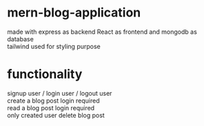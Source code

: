 # mern-blog-application
made with express as backend React as frontend and mongodb as database<br>
tailwind used for styling purpose<br>
# functionality
signup user / login user / logout user <br>
create a blog post login required<br>
read a blog post login required<br>
only created user delete blog post<br>
